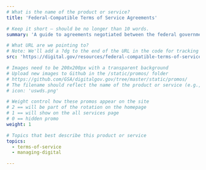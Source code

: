 ```yaml
---
# What is the name of the product or service?
title: 'Federal-Compatible Terms of Service Agreements'

# Keep it short — should be no longer than 10 words.
summary: 'A guide to agreements negotiated between the federal government and vendors who offer digital tools and services.'

# What URL are we pointing to?
# Note: We'll add a ?dg to the end of the URL in the code for tracking purposes
src: 'https://digital.gov/resources/federal-compatible-terms-of-service-agreements/'

# Images need to be 200x200px with a transparent background
# Upload new images to Github in the /static/promos/ folder
# https://github.com/GSA/digitalgov.gov/tree/master/static/promos/
# The filename should reflect the name of the product or service (e.g., challenge-gov.png)
# icon: 'uswds.png'

# Weight control how these promos appear on the site
# 2 == will be part of the rotation on the homepage
# 1 == will show on the all services page
# 0 == hidden promo
weight: 1

# Topics that best describe this product or service
topics:
  - terms-of-service
  - managing-digital

---
```

